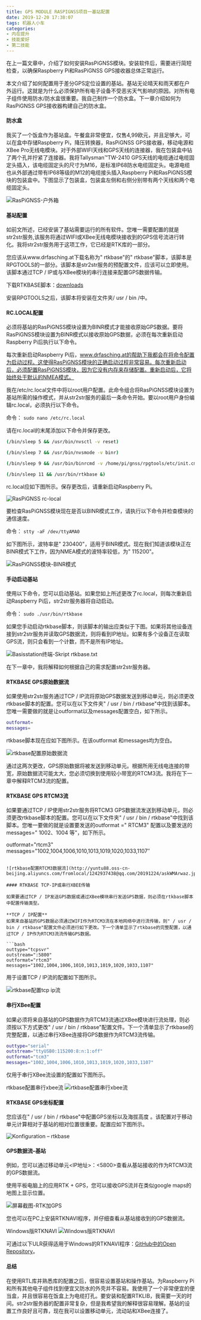 ```yaml
---
title: GPS MODULE RASPIGNSS项目一基站配置
date: 2019-12-20 17:38:07
tags: 机器人小车
categories: 
- 内在提升
- 技能爱好
- 第二技能
---
```


在上一篇文章中，介绍了如何安装RasPiGNSS模块。安装软件后，需要进行简短检查，以确保Raspberry Pi和RasPiGNSS GPS接收器总体正常运行。

本文介绍了如何配置用于差分GPS定位设置的基站。基站无论晴天和雨天都在户外运行。这就是为什么必须保护所有电子设备不受恶劣天气影响的原因。对所有电子组件使用防水/防水盒很重要。我自己制作一个防水盒。下一章介绍如何为RasPiGNSS GPS接收器构建自己的防水盒。

#### 防水盒

我买了一个饭盒作为基站盒。午餐盒非常便宜，仅售4,99欧元，并且足够大，可以在盒中存储Raspberry Pi，降压转换器，RasPiGNSS GPS接收器，移动电源和XBee Pro无线电模块。对于外部WIFI天线和GPS天线的连接器，我在包装盒中钻了两个孔并拧紧了连接器。我将Tallysman&trade;TW-2410 GPS天线的电缆通过电缆固定头插入，该电缆固定头的尺寸为M16，是标准IP68防水电缆固定头。电源电缆也从外部通过带有IP68等级的M12的电缆接头插入Raspberry Pi和RasPiGNSS模块的包装盒中。下图显示了包装盒，包装盒左侧和右侧分别带有两个天线和两个电缆固定头。

![RasPiGNSS-户外箱](http://yuntu88.oss-cn-beijing.aliyuncs.com/fromlocal/1242937438@qq.com/20191224/DFeffGcjfd.jpg)

#### 基站配置

如前文所述，已经安装了基站需要运行的所有软件。您唯一需要配置的就是str2str服务,该服务将通过WIFI或XBee无线电模块接收到的GPS信号流进行转化。我将str2str服务用于这项工作，它已经是RTK库的一部分。

您应该从www.drfasching.at下载名称为" rtkbase"的" rtkbase"脚本，该脚本是RPGTOOLS的一部分。该脚本是str2str服务的预配置文件，应该可以立即使用。该脚本通过TCP / IP或与XBee模块的串行连接来配置GPS数据传输。

下载RTKBASE脚本：[downloads](http://drfasching.com/downloads.html#rpgtools)

安装RPGTOOLS之后，该脚本将安装在文件夹/ usr / bin /中。
<!-- more -->
#### RC.LOCAL配置

必须将基站的RasPiGNSS模块设置为BINR模式才能接收原始GPS数据。要将RasPiGNSS模块设置为BINR模式以接收原始GPS数据，必须在每次重新启动Raspberry Pi后执行以下命令。

每次重新启动Raspberry Pi后，www.drfasching.at的帮助下我都会在将命令配置为启动过程。这使得RasPiGNSS模块的正确启动过程非常容易。每次重新启动后，必须配置RasPiGNSS模块，因为它没有内存来存储配置。重新启动后，它将始终处于默认的NMEA模式。

我在/etc/rc.local文件中将以root用户配置。此命令组合将RasPiGNSS模块设置为基站所需的操作模式，并从str2str服务的最后一条命令开始。要以root用户身份编辑rc.local，必须执行以下命令。

命令： `sudo nano /etc/rc.local`

请在rc.local的末尾添加以下命令并保存更改。

```bash
(/bin/sleep 5 && /usr/bin/nvsctl -v reset)

(/bin/sleep 7 && /usr/bin/nvsmode -v binr)

(/bin/sleep 9 && /usr/bin/binrcmd -v /home/pi/gnss/rpgtools/etc/init.cmd)

(/bin/sleep 11 && /usr/bin/rtkbase &)
```

rc.local应如下图所示。保存更改后，请重新启动Raspberry Pi。

![RasPiGNSS rc-local](http://yuntu88.oss-cn-beijing.aliyuncs.com/fromlocal/1242937438@qq.com/20191224/tEG5tFkPYj.png)

要检查RasPiGNSS模块现在是否以BINR模式工作，请执行以下命令并检查模块的通信速度。

命令： `stty -aF /dev/ttyAMA0`

如下图所示，波特率是" 230400"，适用于BINR模式。现在我们知道该模块正在BINR模式下工作，因为NMEA模式的波特率较低，为" 115200"。

![RasPiGNSS模块-BINR模式](http://yuntu88.oss-cn-beijing.aliyuncs.com/fromlocal/1242937438@qq.com/20191224/2jeWCR5dwA.jpg)

#### 手动启动基站

使用以下命令，您可以启动基站。如果您如上所述更改了rc.local，则每次重新启动Raspberry Pi后，str2str服务器将自动启动。

命令： `sudo ./usr/bin/rtkbase`

如果您手动启动rtkbase脚本，则该脚本的输出应类似于下图。如果将其他设备连接到str2str服务并读取GPS数据流，则将看到IP地址。如果有多个设备正在读取GPS流，则只会看到一个计数，而不是所有IP地址。

![Basisstation终端-Skript rtkbase.txt](http://yuntu88.oss-cn-beijing.aliyuncs.com/fromlocal/1242937438@qq.com/20191224/aPAh5THpbJ.jpg)

在下一章中，我将解释如何根据自己的需求配置str2str服务器。

#### RTKBASE GPS原始数据流

如果使用str2str服务通过TCP / IP流将原始GPS数据发送到移动单元，则必须更改rtkbase脚本的配置。您可以在以下文件夹" / usr / bin / rtkbase"中找到该脚本。您唯一需要做的就是让outformat以及messages配置空白，如下所示。

```bash
outformat=
messages=
```

rtkbase脚本现在应如下图所示。在该outformat 和messages均为空白。

![rtkbase配置原始数据流](http://yuntu88.oss-cn-beijing.aliyuncs.com/fromlocal/1242937438@qq.com/20191224/4Z6fwFdEaw.jpg)


通过这两次更改，GPS原始数据将被发送到移动单元。根据所用无线电连接的带宽，原始数据流可能太大，您必须切换到使用较小带宽的RTCM3流。我将在下一章中解释RTCM3流的配置。

#### RTKBASE GPS RTCM3流

如果要通过TCP / IP使用str2str服务将RTCM3 GPS数据流发送到移动单元，则必须更改rtkbase脚本的配置。您可以在以下文件夹" / usr / bin / rtkbase"中找到该脚本。您唯一要做的就是设置要发送的outformat =" RTCM3" 配置以及要发送的messages=" 1002、1004 等"，如下所示。

outformat="rtcm3"
messages="1002,1004,1006,1010,1013,1019,1020,1033,1107″
```

![rtkbase配置RTCM3数据流](http://yuntu88.oss-cn-beijing.aliyuncs.com/fromlocal/1242937438@qq.com/20191224/askWMArwaz.jpg)

#### RTKBASE TCP-IP或串行XBEE传输

如果要通过TCP / IP发送GPS数据或通过XBee模块串行发送GPS数据，则必须在rtkbase脚本中配置传输类型。

**TCP / IP配置**
如果来自基站的GPS数据必须通过WIFI作为RTCM3流在本地网络中进行流传输，则" / usr / bin / rtkbase"配置文件必须进行如下更改。下一个清单显示了rtkbase的完整配置，以通过TCP / IP作为RTCM3流流传输GPS数据。

```bash
outtype="tcpsvr"
outstream=":5800"
outformat="rtcm3"
messages="1002,1004,1006,1010,1013,1019,1020,1033,1107"
```

用于设置TCP / IP流的配置如下图所示。

![rtkbase配置tcp ip流](http://yuntu88.oss-cn-beijing.aliyuncs.com/fromlocal/1242937438@qq.com/20191224/KtZefZ7MJF.jpg)

#### 串行XBee配置

如果必须将来自基站的GPS数据作为RTCM3流通过XBee模块进行流处理，则必须按以下方式更改" / usr / bin / rtkbase"配置文件。下一个清单显示了rtkbase的完整配置，以通过串行XBee连接将GPS数据作为RTCM3流传输。

```bash
outtype="serial"
outstream="ttyUSB0:115200:8:n:1:off"
outformat="tcm3"
messages="1002,1004,1006,1010,1013,1019,1020,1033,1107"
```

仅用于串行XBee流设置的配置如下图所示。

rtkbase配置串行xbee流
![rtkbase配置串行xbee流](http://yuntu88.oss-cn-beijing.aliyuncs.com/fromlocal/1242937438@qq.com/20191224/s288WjxFQY.jpg)

#### RTKBASE GPS坐标配置

您应该在" / usr / bin / rtkbase"中配置GPS坐标以及海拔高度  。该配置对于移动单元计算相对于基站的相对位置很重要。配置应如下图所示。

![Konfiguration – rtkbase](http://yuntu88.oss-cn-beijing.aliyuncs.com/fromlocal/1242937438@qq.com/20191224/iW6xbw2Wht.png)

#### GPS数据流–基站

例如，您可以通过移动单元<IP地址>：<5800>查看从基站接收的作为RTCM3流的GPS数据流。

使用平板电脑上的应用RTK + GPS，您可以接收GPS流并在类似google maps的地图上显示位置。

![屏幕截图-RTK加GPS](http://yuntu88.oss-cn-beijing.aliyuncs.com/fromlocal/1242937438@qq.com/20191224/tNJwRDpcis.jpg)

您也可以在PC上安装RTKNAVI程序，并仔细查看从基站接收到的GPS数据流。

Windows版RTKNAVI
![Windows版RTKNAVI](http://yuntu88.oss-cn-beijing.aliyuncs.com/fromlocal/1242937438@qq.com/20191224/R4Bjh6TkCQ.jpg)

可通过以下ULR获得适用于Windows的RTKNAVI程序：[GitHub中的Open Repository](https://github.com/tomojitakasu/RTKLIB_bin)。

#### 总结

在使用RTL库并熟悉库的配置之后，很容易设置基站和操作基站。为Raspberry Pi和所有其他电子组件找到便宜又防水的外壳并不容易。我使用了一个非常便宜的便当盒，并且很容易在饭盒上为电缆打孔。要安装和配置RTKLIB，我需要一天的时间。str2str服务器的配置非常复杂，但是我希望我的解释很容易理解。基站的设置工作良好且可靠，现在我可以设置移动单元，流动站和XBee连接了。